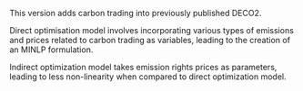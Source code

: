 This version adds carbon trading into previously published DECO2.

Direct optimisation model involves incorporating various types of emissions and prices related to carbon trading as variables, leading to the creation of 
an MINLP formulation.

Indirect optimization model takes emission rights prices as parameters, leading to less non-linearity when compared to direct optimization model.
